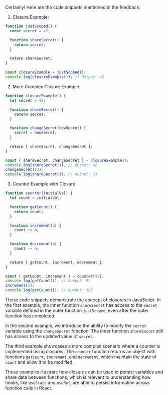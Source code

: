 Certainly! Here are the code snippets mentioned in the feedback:

1. Closure Example:
```javascript
function justScoped() {
  const secret = 42;

  function shareSecret() {
    return secret;
  }

  return shareSecret;
}

const closureExample = justScoped();
console.log(closureExample()); // Output: 42
```

2. More Complex Closure Example:
```javascript
function closureExample() {
  let secret = 42;

  function shareSecret() {
    return secret;
  }

  function changeSecret(newSecret) {
    secret = newSecret;
  }

  return { shareSecret, changeSecret };
}

const { shareSecret, changeSecret } = closureExample();
console.log(shareSecret()); // Output: 42
changeSecret(73);
console.log(shareSecret()); // Output: 73
```

3. Counter Example with Closure:
```javascript
function counter(initialVal) {
  let count = initialVal;

  function getCount() {
    return count;
  }

  function increment(n) {
    count += n;
  }

  function decrement(n) {
    count -= n;
  }

  return { getCount, increment, decrement };
}

const { getCount, increment } = counter(99);
console.log(getCount()); // Output: 99
increment(3);
console.log(getCount()); // Output: 102
```

These code snippets demonstrate the concept of closures in JavaScript. In the first example, the inner function `shareSecret` has access to the `secret` variable defined in the outer function `justScoped`, even after the outer function has completed.

In the second example, we introduce the ability to modify the `secret` variable using the `changeSecret` function. The inner function `shareSecret` still has access to the updated value of `secret`.

The third example showcases a more complex scenario where a counter is implemented using closures. The `counter` function returns an object with functions `getCount`, `increment`, and `decrement`, which maintain the state of `count` and allow it to be modified.

These examples illustrate how closures can be used to persist variables and share data between functions, which is relevant to understanding how hooks, like `useState` and `useRef`, are able to persist information across function calls in React.